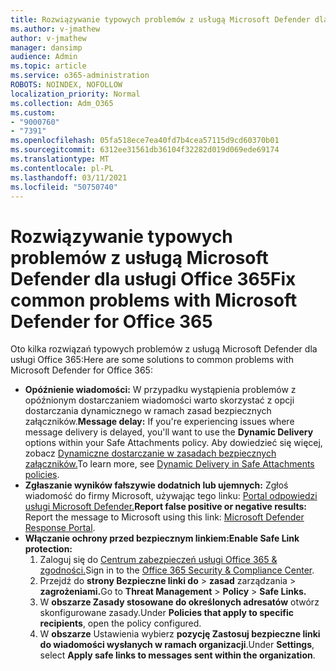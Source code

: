 ```yaml
---
title: Rozwiązywanie typowych problemów z usługą Microsoft Defender dla usługi Office 365
ms.author: v-jmathew
author: v-jmathew
manager: dansimp
audience: Admin
ms.topic: article
ms.service: o365-administration
ROBOTS: NOINDEX, NOFOLLOW
localization_priority: Normal
ms.collection: Adm_O365
ms.custom:
- "9000760"
- "7391"
ms.openlocfilehash: 05fa518ece7ea40fd7b4cea57115d9cd60370b01
ms.sourcegitcommit: 6312ee31561db36104f32282d019d069ede69174
ms.translationtype: MT
ms.contentlocale: pl-PL
ms.lasthandoff: 03/11/2021
ms.locfileid: "50750740"
---
```

# <a name="fix-common-problems-with-microsoft-defender-for-office-365"></a><span data-ttu-id="c7d55-102">Rozwiązywanie typowych problemów z usługą Microsoft Defender dla usługi Office 365</span><span class="sxs-lookup"><span data-stu-id="c7d55-102">Fix common problems with Microsoft Defender for Office 365</span></span>

<span data-ttu-id="c7d55-103">Oto kilka rozwiązań typowych problemów z usługą Microsoft Defender dla usługi Office 365:</span><span class="sxs-lookup"><span data-stu-id="c7d55-103">Here are some solutions to common problems with Microsoft Defender for Office 365:</span></span>

- <span data-ttu-id="c7d55-104">**Opóźnienie wiadomości:** W przypadku wystąpienia problemów z opóźnionym dostarczaniem wiadomości warto  skorzystać z opcji dostarczania dynamicznego w ramach zasad bezpiecznych załączników.</span><span class="sxs-lookup"><span data-stu-id="c7d55-104">**Message delay:** If you're experiencing issues where message delivery is delayed, you'll want to use the **Dynamic Delivery** options within your Safe Attachments policy.</span></span> <span data-ttu-id="c7d55-105">Aby dowiedzieć się więcej, zobacz [Dynamiczne dostarczanie w zasadach bezpiecznych załączników.](https://go.microsoft.com/fwlink/?linkid=2094106)</span><span class="sxs-lookup"><span data-stu-id="c7d55-105">To learn more, see [Dynamic Delivery in Safe Attachments policies](https://go.microsoft.com/fwlink/?linkid=2094106).</span></span>
- <span data-ttu-id="c7d55-106">**Zgłaszanie wyników fałszywie dodatnich lub ujemnych:** Zgłoś wiadomość do firmy Microsoft, używając tego linku: [Portal odpowiedzi usługi Microsoft Defender.](https://go.microsoft.com/fwlink/?linkid=2092835)</span><span class="sxs-lookup"><span data-stu-id="c7d55-106">**Report false positive or negative results:** Report the message to Microsoft using this link: [Microsoft Defender Response Portal](https://go.microsoft.com/fwlink/?linkid=2092835).</span></span>
- <span data-ttu-id="c7d55-107">**Włączanie ochrony przed bezpiecznym linkiem:**</span><span class="sxs-lookup"><span data-stu-id="c7d55-107">**Enable Safe Link protection:**</span></span>
    1. <span data-ttu-id="c7d55-108">Zaloguj się do [Centrum zabezpieczeń usługi Office 365 & zgodności.](https://go.microsoft.com/fwlink/p/?linkid=2077143)</span><span class="sxs-lookup"><span data-stu-id="c7d55-108">Sign in to the [Office 365 Security & Compliance Center](https://go.microsoft.com/fwlink/p/?linkid=2077143).</span></span>
    2. <span data-ttu-id="c7d55-109">Przejdź do **strony Bezpieczne linki do**  >  **zasad** zarządzania  >  **zagrożeniami.**</span><span class="sxs-lookup"><span data-stu-id="c7d55-109">Go to **Threat Management** > **Policy** > **Safe Links.**</span></span>
    3. <span data-ttu-id="c7d55-110">W **obszarze Zasady stosowane do określonych adresatów** otwórz skonfigurowane zasady.</span><span class="sxs-lookup"><span data-stu-id="c7d55-110">Under **Policies that apply to specific recipients**, open the policy configured.</span></span>
    4. <span data-ttu-id="c7d55-111">W **obszarze** Ustawienia wybierz **pozycję Zastosuj bezpieczne linki do wiadomości wysłanych w ramach organizacji**.</span><span class="sxs-lookup"><span data-stu-id="c7d55-111">Under **Settings**, select **Apply safe links to messages sent within the organization**.</span></span>
